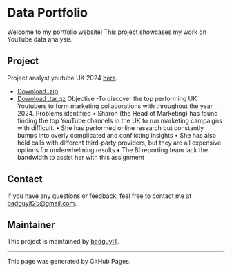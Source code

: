 # Data Portfolio

Welcome to my portfolio website! This project showcases my work on YouTube data analysis.

## Project 

Project analyst youtube UK 2024 [here](https://github.com/badguyIT/youtuber_uk).
- [Download .zip](https://github.com/badguyIT/youtuber_uk/archive/refs/heads/main.zip)
- [Download .tar.gz](https://github.com/badguyIT/youtuber_uk/archive/refs/heads/main.tar.gz)
Objective
-To discover the top performing UK Youtubers to form marketing collaborations with throughout the year 2024.
Problems identified 
•	Sharon (the Head of Marketing) has found finding the top YouTube channels in the UK to run marketing campaigns with difficult.
•	She has performed online research but constantly bumps into overly complicated and conflicting insights
•	She has also held calls with different third-party providers, but they are all expensive options for underwhelming results
•	The BI reporting team lack the bandwidth to assist her with this assignment



## Contact

If you have any questions or feedback, feel free to contact me at [badguyit25@gmail.com](mailto:badguyit25@gmail.com).

## Maintainer

This project is maintained by [badguyIT](https://github.com/badguyIT).

---

This page was generated by GitHub Pages.
